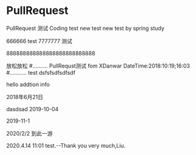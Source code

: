 # PullRequest
PullRequest 测试
Coding test
new test
new test by spring
study

666666
test
7777777
测试

888888888888888888888888888

放松放松
#..........
PullRequst测试 fom XDanwar
DateTime:2018:10:19;16:03
#...........
test
dsfsfsdfsdfsdf

hello
addtion info

2018年6月21日

dasdsad
2019-10-04

2019-11-1


2020/2/2 到此一游

2020.4.14 11:01 test.--Thank you very much,Liu.
